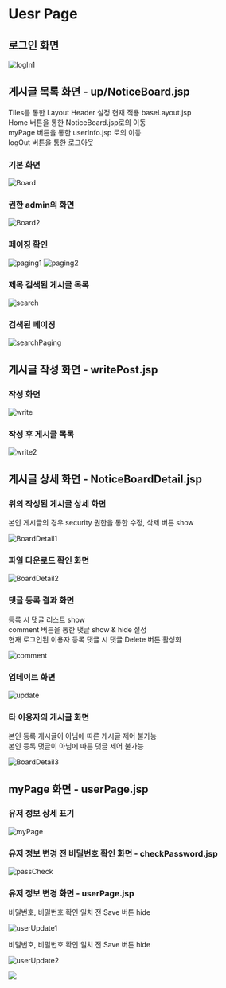 # Uesr Page

## 로그인 화면

![logIn1](./NoticeBorder2/src/main/resources/image/userPage/logIn1.PNG)

## 게시글 목록 화면 - up/NoticeBoard.jsp

 Tiles를 통한 Layout Header 설정 현재 적용 baseLayout.jsp  
 Home 버튼을 통한 NoticeBoard.jsp로의 이동  
 myPage 버튼을 통한 userInfo.jsp 로의 이동  
 logOut 버튼을 통한 로그아웃

### 기본 화면

![Board](./NoticeBorder2/src/main/resources/image/userPage/Board.PNG)

### 권한 admin의 화면

![Board2](./NoticeBorder2/src/main/resources/image/userPage/Board2.PNG)

### 페이징 확인

![paging1](./NoticeBorder2/src/main/resources/image/userPage/paging1.PNG)
![paging2](./NoticeBorder2/src/main/resources/image/userPage/paging2.PNG)

### 제목 검색된 게시글 목록

![search](./NoticeBorder2/src/main/resources/image/userPage/search.PNG)

### 검색된 페이징

![searchPaging](./NoticeBorder2/src/main/resources/image/userPage/searchPaging.PNG)

## 게시글 작성 화면 - writePost.jsp

### 작성 화면

![write](./NoticeBorder2/src/main/resources/image/userPage/write.PNG)

### 작성 후 게시글 목록

![write2](./NoticeBorder2/src/main/resources/image/userPage/write2.PNG)

## 게시글 상세 화면 - NoticeBoardDetail.jsp

### 위의 작성된 게시글 상세 화면 

본인 게시글의 경우 security 권한을 통한 수정, 삭제 버튼 show

![BoardDetail1](./NoticeBorder2/src/main/resources/image/userPage/BoardDetail1.PNG)

### 파일 다운로드 확인 화면

![BoardDetail2](./NoticeBorder2/src/main/resources/image/userPage/BoardDetail2.PNG)

### 댓글 등록 결과 화면 

등록 시 댓글 리스트 show  
comment 버튼을 통한 댓글 show & hide 설정  
현재 로그인된 이용자 등록 댓글 시 댓글 Delete 버튼 활성화

![comment](./NoticeBorder2/src/main/resources/image/userPage/comment.PNG)

### 업데이트 화면

![update](./NoticeBorder2/src/main/resources/image/userPage/update.PNG)

### 타 이용자의 게시글 화면

본인 등록 게시글이 아님에 따른 게시글 제어 불가능  
본인 등록 댓글이 아님에 따른 댓글 제어 불가능

![BoardDetail3](./NoticeBorder2/src/main/resources/image/userPage/BoardDetail3.PNG)

## myPage 화면 - userPage.jsp

### 유저 정보 상세 표기

![myPage](./NoticeBorder2/src/main/resources/image/userPage/myPage.PNG)

### 유저 정보 변경 전 비밀번호 확인 화면 - checkPassword.jsp

![passCheck](./NoticeBorder2/src/main/resources/image/userPage/passCheck.PNG)

### 유저 정보 변경 화면 - userPage.jsp

 비밀번호, 비밀번호 확인 일치 전 Save 버튼 hide  

![userUpdate1](./NoticeBorder2/src/main/resources/image/userPage/userUpdate1.PNG)

 비밀번호, 비밀번호 확인 일치 전 Save 버튼 hide  

![userUpdate2](./NoticeBorder2/src/main/resources/image/userPage/userUpdate2.PNG)




![](./NoticeBorder2/src/main/resources/image/userPage/.PNG)